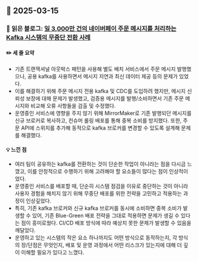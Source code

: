 ## 📅 2025-03-15
### 📖 읽은 블로그: [일 3,000만 건의 네이버페이 주문 메시지를 처리하는 Kafka 시스템의 무중단 전환 사례](https://d2.naver.com/helloworld/9581727)
#### ✏️ 세 줄 요약 
- 기존 트랜잭셔널 아웃박스 패턴을 사용해 별도 배치 서비스에서 주문 메시지 발행했으나, 공용 kafka를 사용하면서 메시지 지연과 최신 데이터 제공 등의 문제가 있었다.
- 이를 해결하기 위해 주문 메시지 전용 kafka 및 CDC를 도입하려 했지만, 메시지 신뢰성 보장에 대해 문제가 발생했고, 검증용 메시지를 발행/소비하면서 기존 주문 메시지와 비교해 오류 사항들을 검출 및 수정했다.
- 운영중인 서비스에 영향을 주지 않기 위해 MirrorMaker로 기존 발행되던 메시지를 신규 브로커로 복사하고, 컨슈머 롤링 배포를 통해 중복 소비를 방지했다. 또한, 주문 API에 스위치를 추가해 동적으로 kafka 브로커를 변경할 수 있도록 설계해 문제를 해결했다.  
#### 💡 느낀 점
- 여러 팀이 공유하는 kafka를 전환하는 것이 단순한 작업이 아니라는 점을 다시금 느꼈고, 이를 안정적으로 수행하기 위해 고려해야 할 요소들이 많다는 점이 인상적이었다.
- 운영중인 서비스를 배포할 때, 단순히 시스템 점검을 이유로 중단하는 것이 아니라 사용자 경험을 해치지 않기 위해 무중단 배포를 위한 전략을 고민하고 적용하는 과정이 인상깊었다.
- 특히, 기존 kafka 브로커와 신규 kafka 브로커를 동시에 소비하면 중복 소비가 발생할 수 있어, 기존 Blue-Green 배포 전략을 그대로 적용하면 문제가 생길 수 있다는 점이 흥미로웠다. CI/CD 배포 방식에 따라 예상치 못한 문제가 발생할 수 있음을 깨달았다.
- 운영하고 있는 시스템의 작은 요소 하나까지도 어떤 방식으로 동작하는지, 각 방식의 장/단점은 무엇인지, 배포 및 운영 과정에서 어떤 리스크가 있는지에 대해 더 깊이 이해할 필요가 있다고 느꼈다.

